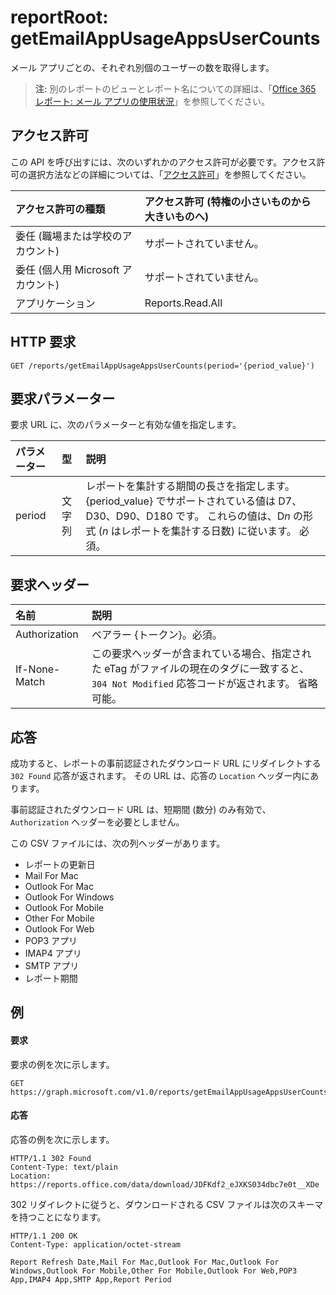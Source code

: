 # <a name="reportroot-getemailappusageappsusercounts"></a>reportRoot: getEmailAppUsageAppsUserCounts

メール アプリごとの、それぞれ別個のユーザーの数を取得します。

> **注:** 別のレポートのビューとレポート名についての詳細は、「[Office 365 レポート: メール アプリの使用状況](https://support.office.com/client/Email-apps-usage-c2ce12a2-934f-4dd4-ba65-49b02be4703d)」を参照してください。

## <a name="permissions"></a>アクセス許可

この API を呼び出すには、次のいずれかのアクセス許可が必要です。アクセス許可の選択方法などの詳細については、「[アクセス許可](../../../concepts/permissions_reference.md)」を参照してください。

| アクセス許可の種類                        | アクセス許可 (特権の小さいものから大きいものへ) |
| :------------------------------------- | :--------------------------------------- |
| 委任 (職場または学校のアカウント)     | サポートされていません。                           |
| 委任 (個人用 Microsoft アカウント) | サポートされていません。                           |
| アプリケーション                            | Reports.Read.All                         |

## <a name="http-request"></a>HTTP 要求

<!-- { "blockType": "ignored" } --> 

```http
GET /reports/getEmailAppUsageAppsUserCounts(period='{period_value}')
```

## <a name="request-parameters"></a>要求パラメーター

要求 URL に、次のパラメーターと有効な値を指定します。

| パラメーター | 型   | 説明                              |
| :-------- | :----- | :--------------------------------------- |
| period    | 文字列 | レポートを集計する期間の長さを指定します。 {period_value} でサポートされている値は D7、D30、D90、D180 です。 これらの値は、D*n* の形式 (*n* はレポートを集計する日数) に従います。 必須。 |

## <a name="request-headers"></a>要求ヘッダー

| 名前          | 説明                              |
| :------------ | :--------------------------------------- |
| Authorization | ベアラー {トークン}。必須。                |
| If-None-Match | この要求ヘッダーが含まれている場合、指定された eTag がファイルの現在のタグに一致すると、`304 Not Modified` 応答コードが返されます。 省略可能。 |

## <a name="response"></a>応答

成功すると、レポートの事前認証されたダウンロード URL にリダイレクトする `302 Found` 応答が返されます。 その URL は、応答の `Location` ヘッダー内にあります。

事前認証されたダウンロード URL は、短期間 (数分) のみ有効で、`Authorization` ヘッダーを必要としません。

この CSV ファイルには、次の列ヘッダーがあります。

- レポートの更新日
- Mail For Mac
- Outlook For Mac
- Outlook For Windows
- Outlook For Mobile
- Other For Mobile
- Outlook For Web
- POP3 アプリ
- IMAP4 アプリ
- SMTP アプリ
- レポート期間

## <a name="example"></a>例

#### <a name="request"></a>要求

要求の例を次に示します。

<!-- {
  "blockType": "request",
  "name": "reportroot_getemailappusageappsusercounts"
}-->

```http
GET https://graph.microsoft.com/v1.0/reports/getEmailAppUsageAppsUserCounts(period='D7')
```

#### <a name="response"></a>応答

応答の例を次に示します。

<!-- { "blockType": "ignored" } --> 

```http
HTTP/1.1 302 Found
Content-Type: text/plain
Location: https://reports.office.com/data/download/JDFKdf2_eJXKS034dbc7e0t__XDe
```

302 リダイレクトに従うと、ダウンロードされる CSV ファイルは次のスキーマを持つことになります。

<!-- {
  "blockType": "response",
  "truncated": true,
  "@odata.type": "stream"
} -->

```http
HTTP/1.1 200 OK
Content-Type: application/octet-stream

Report Refresh Date,Mail For Mac,Outlook For Mac,Outlook For Windows,Outlook For Mobile,Other For Mobile,Outlook For Web,POP3 App,IMAP4 App,SMTP App,Report Period
```
